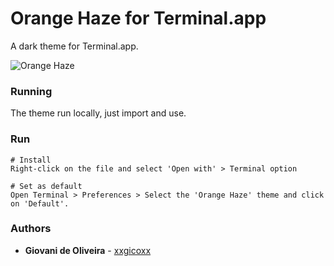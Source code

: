 # Orange Haze for Terminal.app
A dark theme for Terminal.app.

![Orange Haze](https://i.imgur.com/th1MDRw.png)

### Running
The theme run locally, just import and use.

### Run
````
# Install
Right-click on the file and select 'Open with' > Terminal option

# Set as default
Open Terminal > Preferences > Select the 'Orange Haze' theme and click on 'Default'.
````

### Authors
* **Giovani de Oliveira** - [xxgicoxx](https://github.com/xxgicoxx)